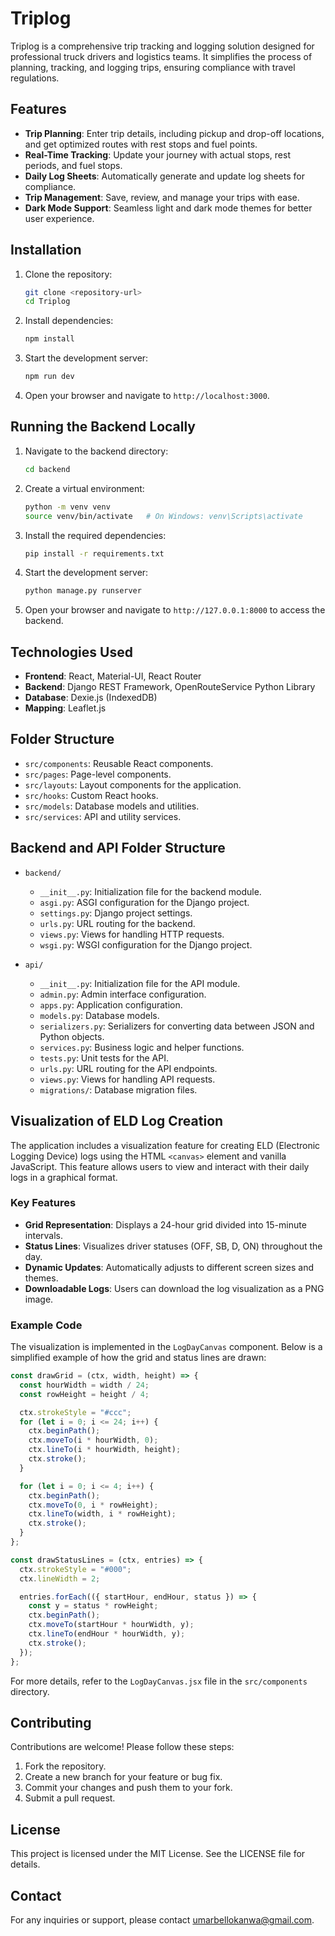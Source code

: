 # Triplog

Triplog is a comprehensive trip tracking and logging solution designed for professional truck drivers and logistics teams. It simplifies the process of planning, tracking, and logging trips, ensuring compliance with travel regulations.

## Features

- **Trip Planning**: Enter trip details, including pickup and drop-off locations, and get optimized routes with rest stops and fuel points.
- **Real-Time Tracking**: Update your journey with actual stops, rest periods, and fuel stops.
- **Daily Log Sheets**: Automatically generate and update log sheets for compliance.
- **Trip Management**: Save, review, and manage your trips with ease.
- **Dark Mode Support**: Seamless light and dark mode themes for better user experience.

## Installation

1. Clone the repository:

   ```bash
   git clone <repository-url>
   cd Triplog
   ```

2. Install dependencies:

   ```bash
   npm install
   ```

3. Start the development server:

   ```bash
   npm run dev
   ```

4. Open your browser and navigate to `http://localhost:3000`.

## Running the Backend Locally

1. Navigate to the backend directory:

   ```bash
   cd backend
   ```

2. Create a virtual environment:

   ```bash
   python -m venv venv
   source venv/bin/activate   # On Windows: venv\Scripts\activate
   ```

3. Install the required dependencies:

   ```bash
   pip install -r requirements.txt
   ```

4. Start the development server:

   ```bash
   python manage.py runserver
   ```

5. Open your browser and navigate to `http://127.0.0.1:8000` to access the backend.

## Technologies Used

- **Frontend**: React, Material-UI, React Router
- **Backend**: Django REST Framework, OpenRouteService Python Library
- **Database**: Dexie.js (IndexedDB)
- **Mapping**: Leaflet.js

## Folder Structure

- `src/components`: Reusable React components.
- `src/pages`: Page-level components.
- `src/layouts`: Layout components for the application.
- `src/hooks`: Custom React hooks.
- `src/models`: Database models and utilities.
- `src/services`: API and utility services.

## Backend and API Folder Structure

- `backend/`

  - `__init__.py`: Initialization file for the backend module.
  - `asgi.py`: ASGI configuration for the Django project.
  - `settings.py`: Django project settings.
  - `urls.py`: URL routing for the backend.
  - `views.py`: Views for handling HTTP requests.
  - `wsgi.py`: WSGI configuration for the Django project.

- `api/`
  - `__init__.py`: Initialization file for the API module.
  - `admin.py`: Admin interface configuration.
  - `apps.py`: Application configuration.
  - `models.py`: Database models.
  - `serializers.py`: Serializers for converting data between JSON and Python objects.
  - `services.py`: Business logic and helper functions.
  - `tests.py`: Unit tests for the API.
  - `urls.py`: URL routing for the API endpoints.
  - `views.py`: Views for handling API requests.
  - `migrations/`: Database migration files.

## Visualization of ELD Log Creation

The application includes a visualization feature for creating ELD (Electronic Logging Device) logs using the HTML `<canvas>` element and vanilla JavaScript. This feature allows users to view and interact with their daily logs in a graphical format.

### Key Features

- **Grid Representation**: Displays a 24-hour grid divided into 15-minute intervals.
- **Status Lines**: Visualizes driver statuses (OFF, SB, D, ON) throughout the day.
- **Dynamic Updates**: Automatically adjusts to different screen sizes and themes.
- **Downloadable Logs**: Users can download the log visualization as a PNG image.

### Example Code

The visualization is implemented in the `LogDayCanvas` component. Below is a simplified example of how the grid and status lines are drawn:

```javascript
const drawGrid = (ctx, width, height) => {
  const hourWidth = width / 24;
  const rowHeight = height / 4;

  ctx.strokeStyle = "#ccc";
  for (let i = 0; i <= 24; i++) {
    ctx.beginPath();
    ctx.moveTo(i * hourWidth, 0);
    ctx.lineTo(i * hourWidth, height);
    ctx.stroke();
  }

  for (let i = 0; i <= 4; i++) {
    ctx.beginPath();
    ctx.moveTo(0, i * rowHeight);
    ctx.lineTo(width, i * rowHeight);
    ctx.stroke();
  }
};

const drawStatusLines = (ctx, entries) => {
  ctx.strokeStyle = "#000";
  ctx.lineWidth = 2;

  entries.forEach(({ startHour, endHour, status }) => {
    const y = status * rowHeight;
    ctx.beginPath();
    ctx.moveTo(startHour * hourWidth, y);
    ctx.lineTo(endHour * hourWidth, y);
    ctx.stroke();
  });
};
```

For more details, refer to the `LogDayCanvas.jsx` file in the `src/components` directory.

## Contributing

Contributions are welcome! Please follow these steps:

1. Fork the repository.
2. Create a new branch for your feature or bug fix.
3. Commit your changes and push them to your fork.
4. Submit a pull request.

## License

This project is licensed under the MIT License. See the LICENSE file for details.

## Contact

For any inquiries or support, please contact [umarbellokanwa@gmail.com](mailto:support@triplog.com).
